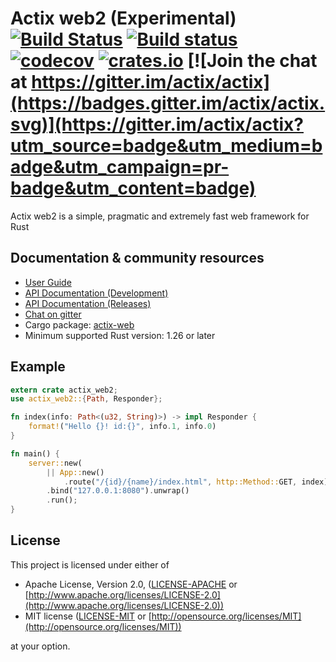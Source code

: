 # Actix web2 (Experimental) [![Build Status](https://travis-ci.org/actix/actix-web2.svg?branch=master)](https://travis-ci.org/actix/actix-web2) [![Build status](https://ci.appveyor.com/api/projects/status/kkdb4yce7qhm5w85/branch/master?svg=true)](https://ci.appveyor.com/project/fafhrd91/actix-web-hdy9d/branch/master) [![codecov](https://codecov.io/gh/actix/actix-web/branch/master/graph/badge.svg)](https://codecov.io/gh/actix/actix-web) [![crates.io](https://meritbadge.herokuapp.com/actix-web)](https://crates.io/crates/actix-web) [![Join the chat at https://gitter.im/actix/actix](https://badges.gitter.im/actix/actix.svg)](https://gitter.im/actix/actix?utm_source=badge&utm_medium=badge&utm_campaign=pr-badge&utm_content=badge)

Actix web2 is a simple, pragmatic and extremely fast web framework for Rust

## Documentation & community resources

* [User Guide](https://actix.rs/docs/)
* [API Documentation (Development)](https://actix.rs/actix-web2/actix_web2/)
* [API Documentation (Releases)](https://actix.rs/api/actix-web2/stable/actix_web2/)
* [Chat on gitter](https://gitter.im/actix/actix)
* Cargo package: [actix-web](https://crates.io/crates/actix-web2)
* Minimum supported Rust version: 1.26 or later

## Example

```rust
extern crate actix_web2;
use actix_web2::{Path, Responder};

fn index(info: Path<(u32, String)>) -> impl Responder {
    format!("Hello {}! id:{}", info.1, info.0)
}

fn main() {
    server::new(
        || App::new()
            .route("/{id}/{name}/index.html", http::Method::GET, index))
        .bind("127.0.0.1:8080").unwrap()
        .run();
}
```

## License

This project is licensed under either of

* Apache License, Version 2.0, ([LICENSE-APACHE](LICENSE-APACHE) or [http://www.apache.org/licenses/LICENSE-2.0](http://www.apache.org/licenses/LICENSE-2.0))
* MIT license ([LICENSE-MIT](LICENSE-MIT) or [http://opensource.org/licenses/MIT](http://opensource.org/licenses/MIT))

at your option.
